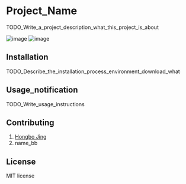 # Project_Name
TODO_Write_a_project_description_what_this_project_is_about

![image](https://img.shields.io/badge/version-1.0.0-yellowgreen.svg)
![image](https://img.shields.io/badge/license-MIT-brightgreen.svg)
## Installation
TODO_Describe_the_installation_process_environment_download_what
## Usage_notification
TODO_Write_usage_instructions
## Contributing
1. [Hongbo Jing](https://github.com/hongbojing)
2. name_bb

## License
MIT license

